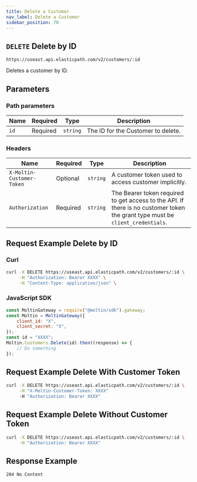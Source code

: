 ```yaml
---
title: Delete a Customer
nav_label: Delete a Customer
sidebar_position: 70
---
```


## `DELETE` Delete by ID

```http
https://useast.api.elasticpath.com/v2/customers/:id
```

Deletes a customer by ID.

## Parameters

### Path parameters

| Name | Required | Type     | Description                        |
| ---- | -------- | -------- | ---------------------------------- |
| `id` | Required | `string` | The ID for the Customer to delete. |

### Headers

| Name                      | Required | Type     | Description                                                                                                                    |
| ------------------------- | -------- | -------- | ------------------------------------------------------------------------------------------------------------------------------ |
| `X-Moltin-Customer-Token` | Optional | `string` | A customer token used to access customer implicitly.                                                                           |
| `Authorization`           | Required | `string` | The Bearer token required to get access to the API. If there is no customer token the grant type must be `client_credentials`. |

## Request Example Delete by ID

### Curl

```bash
curl -X DELETE https://useast.api.elasticpath.com/v2/customers/:id \
     -H "Authorization: Bearer XXXX" \
     -H "Content-Type: application/json" \
```

### JavaScript SDK

```javascript
const MoltinGateway = require("@moltin/sdk").gateway;
const Moltin = MoltinGateway({
    client_id: "X",
    client_secret: "X",
});
const id = "XXXX";
Moltin.Customers.Delete(id).then((response) => {
    // Do something
});
```

## Request Example Delete With Customer Token

```bash
curl -X DELETE https://useast.api.elasticpath.com/v2/customers/:id \
     -H "X-Moltin-Customer-Token: XXXX"
     -H "Authorization: Bearer XXXX"
```

## Request Example Delete Without Customer Token

```bash
curl -X DELETE https://useast.api.elasticpath.com/v2/customers/:id \
     -H "Authorization: Bearer XXXX"
```

## Response Example

`204 No Content`
